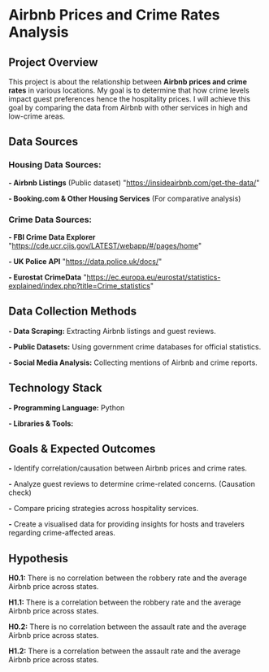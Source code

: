 # Airbnb Prices and Crime Rates Analysis
## Project Overview
This project is about the relationship between **Airbnb prices and crime rates** in various locations. My goal is to determine that how crime levels impact guest preferences hence the hospitality prices. I will achieve this goal by comparing the data from Airbnb with other services in high and low-crime areas.
## Data Sources
### Housing Data Sources:
**- Airbnb Listings** (Public dataset) "https://insideairbnb.com/get-the-data/"

**- Booking.com & Other Housing Services** (For comparative analysis)

### Crime Data Sources:
**- FBI Crime Data Explorer** "https://cde.ucr.cjis.gov/LATEST/webapp/#/pages/home"

**- UK Police API** "https://data.police.uk/docs/"

**- Eurostat CrimeData** "https://ec.europa.eu/eurostat/statistics-explained/index.php?title=Crime_statistics"

## Data Collection Methods
**- Data Scraping:** Extracting Airbnb listings and guest reviews.

**- Public Datasets:** Using government crime databases for official statistics.

**- Social Media Analysis:** Collecting mentions of Airbnb and crime reports.


## Technology Stack
**- Programming Language:** Python 

**- Libraries & Tools:**

## Goals & Expected Outcomes
**-**  Identify correlation/causation between Airbnb prices and crime rates.

**-** Analyze guest reviews to determine crime-related concerns. (Causation check)

**-** Compare pricing strategies across hospitality services.

**-** Create a visualised data for providing insights for hosts and travelers regarding crime-affected areas.

## Hypothesis
 **H0.1:** There is no correlation between the robbery rate and the average Airbnb price across states.
 
 **H1.1:** There is a correlation between the robbery rate and the average Airbnb price across states.


 **H0.2:** There is no correlation between the assault rate and the average Airbnb price across states.
 
 **H1.2:** There is a correlation between the assault rate and the average Airbnb price across states.

 
 
